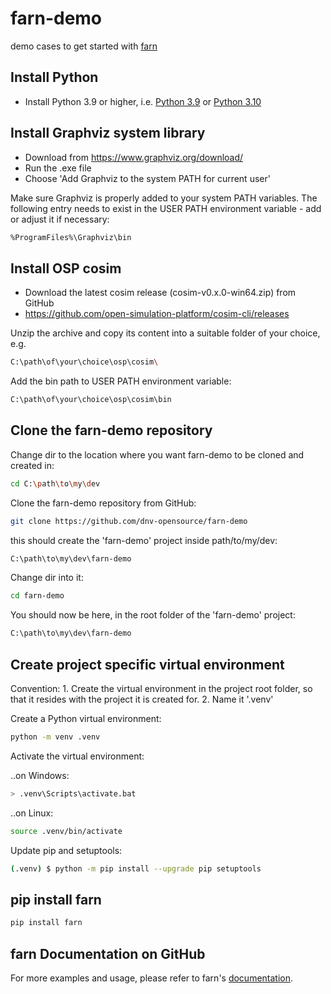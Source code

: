 # farn-demo
demo cases to get started with [farn][farn_docs]


## Install Python

* Install Python 3.9 or higher, i.e. [Python 3.9](https://www.python.org/downloads/release/python-3912/) or [Python 3.10](https://www.python.org/downloads/release/python-3104/)

## Install Graphviz system library

* Download from https://www.graphviz.org/download/
* Run the .exe file
* Choose 'Add Graphviz to the system PATH for current user'

Make sure Graphviz is properly added to your system PATH variables.
The following entry needs to exist in the USER PATH environment variable - add or adjust it if necessary:

```sh
%ProgramFiles%\Graphviz\bin
```


## Install OSP cosim

* Download the latest cosim release (cosim-v0.x.0-win64.zip) from GitHub
* https://github.com/open-simulation-platform/cosim-cli/releases

Unzip the archive and copy its content into a suitable folder of your choice, e.g.
```sh
C:\path\of\your\choice\osp\cosim\
```

Add the bin path to USER PATH environment variable:
```sh
C:\path\of\your\choice\osp\cosim\bin
```


## Clone the farn-demo repository

Change dir to the location where you want farn-demo to be cloned and created in:
```sh
cd C:\path\to\my\dev
```

Clone the farn-demo repository from GitHub:
```sh
git clone https://github.com/dnv-opensource/farn-demo
```

this should create the 'farn-demo' project inside path/to/my/dev:
```sh
C:\path\to\my\dev\farn-demo
```

Change dir into it:
```sh
cd farn-demo
```

You should now be here, in the root folder of the 'farn-demo' project:
```sh
C:\path\to\my\dev\farn-demo
```


## Create project specific virtual environment

Convention:
	1. Create the virtual environment in the project root folder, so that it resides with the project it is created for.
	2. Name it '.venv'

Create a Python virtual environment:

```sh
python -m venv .venv
```

Activate the virtual environment:

..on Windows:

```sh
> .venv\Scripts\activate.bat
```

..on Linux:

```sh
source .venv/bin/activate
```

Update pip and setuptools:

```sh
(.venv) $ python -m pip install --upgrade pip setuptools
```


## pip install farn

```sh
pip install farn
```


## farn Documentation on GitHub

For more examples and usage, please refer to farn's [documentation][farn_docs].



<!-- Markdown link & img dfn's -->
[dictIO_docs]: https://dnv-opensource.github.io/dictIO/README.html
[ospx_docs]: https://dnv-opensource.github.io/ospx/README.html
[farn_docs]: https://dnv-opensource.github.io/farn/README.html